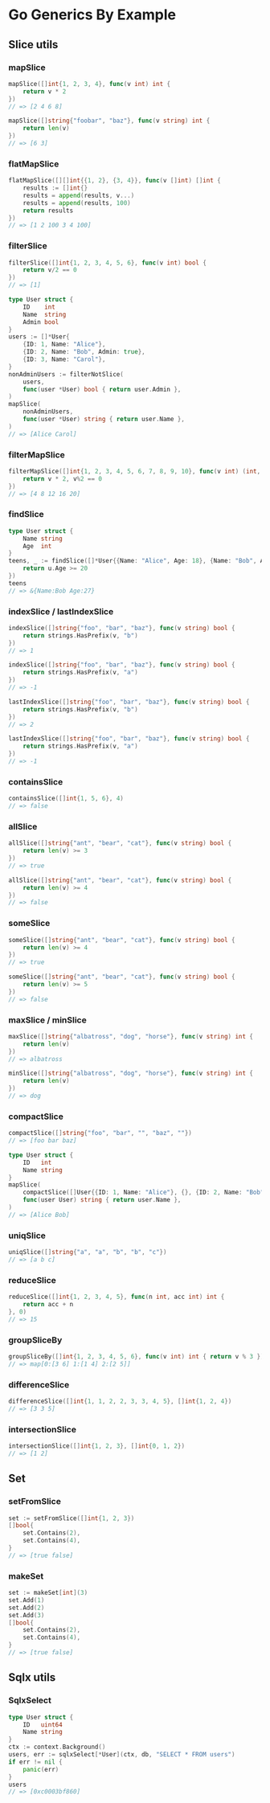 # Go Generics By Example

## Slice utils
### mapSlice
```go
mapSlice([]int{1, 2, 3, 4}, func(v int) int {
	return v * 2
})
// => [2 4 6 8]
```

```go
mapSlice([]string{"foobar", "baz"}, func(v string) int {
	return len(v)
})
// => [6 3]
```

### flatMapSlice
```go
flatMapSlice([][]int{{1, 2}, {3, 4}}, func(v []int) []int {
	results := []int{}
	results = append(results, v...)
	results = append(results, 100)
	return results
})
// => [1 2 100 3 4 100]
```

### filterSlice
```go
filterSlice([]int{1, 2, 3, 4, 5, 6}, func(v int) bool {
	return v/2 == 0
})
// => [1]
```

```go
type User struct {
	ID    int
	Name  string
	Admin bool
}
users := []*User{
	{ID: 1, Name: "Alice"},
	{ID: 2, Name: "Bob", Admin: true},
	{ID: 3, Name: "Carol"},
}
nonAdminUsers := filterNotSlice(
	users,
	func(user *User) bool { return user.Admin },
)
mapSlice(
	nonAdminUsers,
	func(user *User) string { return user.Name },
)
// => [Alice Carol]
```

### filterMapSlice
```go
filterMapSlice([]int{1, 2, 3, 4, 5, 6, 7, 8, 9, 10}, func(v int) (int, bool) {
	return v * 2, v%2 == 0
})
// => [4 8 12 16 20]
```

### findSlice
```go
type User struct {
	Name string
	Age  int
}
teens, _ := findSlice([]*User{{Name: "Alice", Age: 18}, {Name: "Bob", Age: 27}, {Name: "Carol", Age: 24}}, func(u *User) bool {
	return u.Age >= 20
})
teens
// => &{Name:Bob Age:27}
```

### indexSlice / lastIndexSlice
```go
indexSlice([]string{"foo", "bar", "baz"}, func(v string) bool {
	return strings.HasPrefix(v, "b")
})
// => 1
```

```go
indexSlice([]string{"foo", "bar", "baz"}, func(v string) bool {
	return strings.HasPrefix(v, "a")
})
// => -1
```

```go
lastIndexSlice([]string{"foo", "bar", "baz"}, func(v string) bool {
	return strings.HasPrefix(v, "b")
})
// => 2
```

```go
lastIndexSlice([]string{"foo", "bar", "baz"}, func(v string) bool {
	return strings.HasPrefix(v, "a")
})
// => -1
```

### containsSlice
```go
containsSlice([]int{1, 5, 6}, 4)
// => false
```

### allSlice
```go
allSlice([]string{"ant", "bear", "cat"}, func(v string) bool {
	return len(v) >= 3
})
// => true
```

```go
allSlice([]string{"ant", "bear", "cat"}, func(v string) bool {
	return len(v) >= 4
})
// => false
```

### someSlice
```go
someSlice([]string{"ant", "bear", "cat"}, func(v string) bool {
	return len(v) >= 4
})
// => true
```

```go
someSlice([]string{"ant", "bear", "cat"}, func(v string) bool {
	return len(v) >= 5
})
// => false
```

### maxSlice / minSlice
```go
maxSlice([]string{"albatross", "dog", "horse"}, func(v string) int {
	return len(v)
})
// => albatross
```

```go
minSlice([]string{"albatross", "dog", "horse"}, func(v string) int {
	return len(v)
})
// => dog
```

### compactSlice
```go
compactSlice([]string{"foo", "bar", "", "baz", ""})
// => [foo bar baz]
```

```go
type User struct {
	ID   int
	Name string
}
mapSlice(
	compactSlice([]User{{ID: 1, Name: "Alice"}, {}, {ID: 2, Name: "Bob"}}),
	func(user User) string { return user.Name },
)
// => [Alice Bob]
```

### uniqSlice
```go
uniqSlice([]string{"a", "a", "b", "b", "c"})
// => [a b c]
```

### reduceSlice
```go
reduceSlice([]int{1, 2, 3, 4, 5}, func(n int, acc int) int {
	return acc + n
}, 0)
// => 15
```

### groupSliceBy
```go
groupSliceBy([]int{1, 2, 3, 4, 5, 6}, func(v int) int { return v % 3 })
// => map[0:[3 6] 1:[1 4] 2:[2 5]]
```

### differenceSlice
```go
differenceSlice([]int{1, 1, 2, 2, 3, 3, 4, 5}, []int{1, 2, 4})
// => [3 3 5]
```

### intersectionSlice
```go
intersectionSlice([]int{1, 2, 3}, []int{0, 1, 2})
// => [1 2]
```


## Set
### setFromSlice
```go
set := setFromSlice([]int{1, 2, 3})
[]bool{
	set.Contains(2),
	set.Contains(4),
}
// => [true false]
```

### makeSet
```go
set := makeSet[int](3)
set.Add(1)
set.Add(2)
set.Add(3)
[]bool{
	set.Contains(2),
	set.Contains(4),
}
// => [true false]
```


## Sqlx utils
### SqlxSelect
```go
type User struct {
	ID   uint64
	Name string
}
ctx := context.Background()
users, err := sqlxSelect[*User](ctx, db, "SELECT * FROM users")
if err != nil {
	panic(err)
}
users
// => [0xc0003bf860]
```



